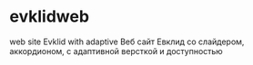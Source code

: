 # evklidweb
web site Evklid with adaptive
Веб сайт Евклид со слайдером, аккордионом, с адаптивной версткой и доступностью
